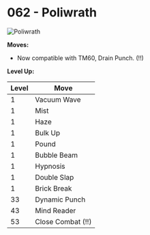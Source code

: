 # 062 - Poliwrath
![][062]

**Moves:**

 - Now compatible with TM60, Drain Punch. (!!)

**Level Up:**

Level | Move
---   | ---
  1   | Vacuum Wave
  1   | Mist
  1   | Haze
  1   | Bulk Up
  1   | Pound
  1   | Bubble Beam
  1   | Hypnosis
  1   | Double Slap
  1   | Brick Break
 33   | Dynamic Punch
 43   | Mind Reader
 53   | Close Combat (!!)



[062]: https://raw.githubusercontent.com/PokeAPI/sprites/master/sprites/pokemon/62.png "Poliwrath"
